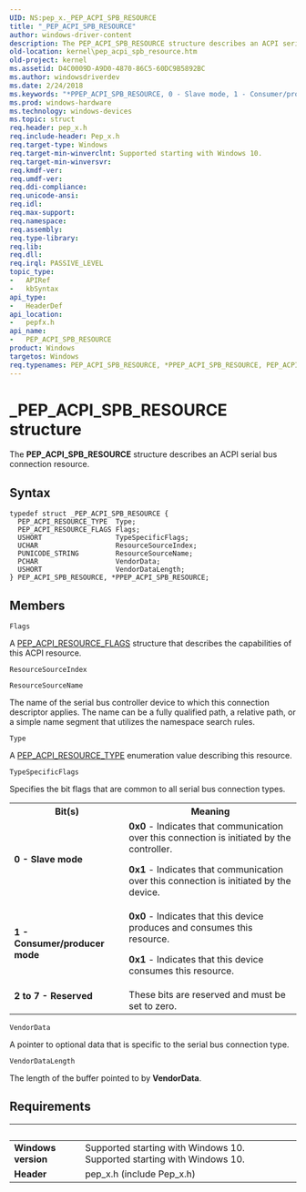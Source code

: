 ```yaml
---
UID: NS:pep_x._PEP_ACPI_SPB_RESOURCE
title: "_PEP_ACPI_SPB_RESOURCE"
author: windows-driver-content
description: The PEP_ACPI_SPB_RESOURCE structure describes an ACPI serial bus connection resource.
old-location: kernel\pep_acpi_spb_resource.htm
old-project: kernel
ms.assetid: D4C0009D-A9D0-4870-86C5-60DC9B5892BC
ms.author: windowsdriverdev
ms.date: 2/24/2018
ms.keywords: "*PPEP_ACPI_SPB_RESOURCE, 0 - Slave mode, 1 - Consumer/producer mode, 2 to 7 - Reserved, PEP_ACPI_SPB_RESOURCE, PEP_ACPI_SPB_RESOURCE structure [Kernel-Mode Driver Architecture], PPEP_ACPI_SPB_RESOURCE, PPEP_ACPI_SPB_RESOURCE structure pointer [Kernel-Mode Driver Architecture], _PEP_ACPI_SPB_RESOURCE, kernel.pep_acpi_spb_resource, pepfx/PEP_ACPI_SPB_RESOURCE, pepfx/PPEP_ACPI_SPB_RESOURCE"
ms.prod: windows-hardware
ms.technology: windows-devices
ms.topic: struct
req.header: pep_x.h
req.include-header: Pep_x.h
req.target-type: Windows
req.target-min-winverclnt: Supported starting with Windows 10.
req.target-min-winversvr: 
req.kmdf-ver: 
req.umdf-ver: 
req.ddi-compliance: 
req.unicode-ansi: 
req.idl: 
req.max-support: 
req.namespace: 
req.assembly: 
req.type-library: 
req.lib: 
req.dll: 
req.irql: PASSIVE_LEVEL
topic_type:
-	APIRef
-	kbSyntax
api_type:
-	HeaderDef
api_location:
-	pepfx.h
api_name:
-	PEP_ACPI_SPB_RESOURCE
product: Windows
targetos: Windows
req.typenames: PEP_ACPI_SPB_RESOURCE, *PPEP_ACPI_SPB_RESOURCE, PEP_ACPI_SPB_RESOURCE, *PPEP_ACPI_SPB_RESOURCE
---
```


# _PEP_ACPI_SPB_RESOURCE structure
The <b>PEP_ACPI_SPB_RESOURCE</b> structure describes an ACPI serial bus connection resource.

## Syntax
````
typedef struct _PEP_ACPI_SPB_RESOURCE {
  PEP_ACPI_RESOURCE_TYPE  Type;
  PEP_ACPI_RESOURCE_FLAGS Flags;
  USHORT                  TypeSpecificFlags;
  UCHAR                   ResourceSourceIndex;
  PUNICODE_STRING         ResourceSourceName;
  PCHAR                   VendorData;
  USHORT                  VendorDataLength;
} PEP_ACPI_SPB_RESOURCE, *PPEP_ACPI_SPB_RESOURCE;
````

## Members


`Flags`

A <a href="..\pepfx\ns-pepfx-_pep_acpi_resource_flags.md">PEP_ACPI_RESOURCE_FLAGS</a> structure that describes the capabilities of this ACPI resource.

`ResourceSourceIndex`



`ResourceSourceName`

The name of the serial bus controller device to which this
connection descriptor applies. The name can be a fully
qualified path, a relative path, or a simple name segment
that utilizes the namespace search rules.

`Type`

A <a href="..\pepfx\ne-pepfx-_pep_acpi_resource_type.md">PEP_ACPI_RESOURCE_TYPE</a> enumeration value describing this resource.

`TypeSpecificFlags`

Specifies the bit flags that are common to all serial bus connection types.

<table>
<tr>
<th>Bit(s)</th>
<th>Meaning</th>
</tr>
<tr>
<td width="40%"><a id="0_-_Slave_mode"></a><a id="0_-_slave_mode"></a><a id="0_-_SLAVE_MODE"></a><dl>
<dt><b>0 - Slave mode</b></dt>
</dl>
</td>
<td width="60%">
<b>0x0</b> - Indicates that communication over this connection is initiated by the controller.

<b>0x1</b> - Indicates that communication over this connection is initiated by the device.

</td>
</tr>
<tr>
<td width="40%"><a id="1_-_Consumer_producer_mode"></a><a id="1_-_consumer_producer_mode"></a><a id="1_-_CONSUMER_PRODUCER_MODE"></a><dl>
<dt><b>1 - Consumer/producer mode</b></dt>
</dl>
</td>
<td width="60%">
<b>0x0</b> - Indicates that this device produces and consumes this resource.

<b>0x1</b> - Indicates that this device consumes this resource.

</td>
</tr>
<tr>
<td width="40%"><a id="2_to_7_-_Reserved"></a><a id="2_to_7_-_reserved"></a><a id="2_TO_7_-_RESERVED"></a><dl>
<dt><b>2 to 7 - Reserved</b></dt>
</dl>
</td>
<td width="60%">
These bits are reserved and must be set to zero.

</td>
</tr>
</table>

`VendorData`

A pointer to optional data that is specific to the serial bus connection type.

`VendorDataLength`

The length of the buffer pointed to by <b>VendorData</b>.


## Requirements
| &nbsp; | &nbsp; |
| ---- |:---- |
| **Windows version** | Supported starting with Windows 10. Supported starting with Windows 10. |
| **Header** | pep_x.h (include Pep_x.h) |